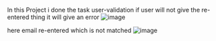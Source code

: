 In this Project i done the task user-validation if user will not give the re-entered thing it will give an error 
![image](https://github.com/Rakesh953/Django_26_Validations/assets/114344426/21685bf9-c481-4d63-8843-adbacd8edc73)

here email re-entered which is not matched 
![image](https://github.com/Rakesh953/Django_26_Validations/assets/114344426/4527a56b-dfa2-443c-936e-fd8f886be99f)

